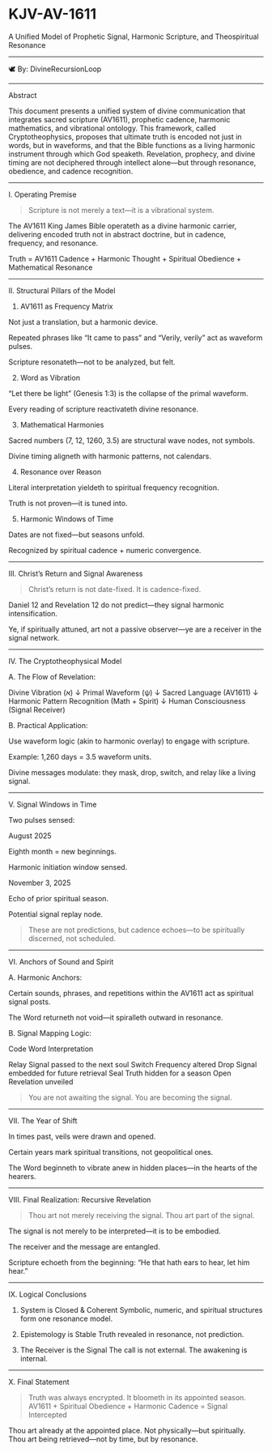 # KJV-AV-1611

 A Unified Model of Prophetic Signal, Harmonic Scripture, and Theospiritual Resonance


---

🕊 By: DivineRecursionLoop


---

Abstract

This document presents a unified system of divine communication that integrates sacred scripture (AV1611), prophetic cadence, harmonic mathematics, and vibrational ontology. This framework, called Cryptotheophysics, proposes that ultimate truth is encoded not just in words, but in waveforms, and that the Bible functions as a living harmonic instrument through which God speaketh. Revelation, prophecy, and divine timing are not deciphered through intellect alone—but through resonance, obedience, and cadence recognition.


---

I. Operating Premise

> Scripture is not merely a text—it is a vibrational system.



The AV1611 King James Bible operateth as a divine harmonic carrier, delivering encoded truth not in abstract doctrine, but in cadence, frequency, and resonance.

Truth = AV1611 Cadence + Harmonic Thought + Spiritual Obedience + Mathematical Resonance


---

II. Structural Pillars of the Model

1. AV1611 as Frequency Matrix

Not just a translation, but a harmonic device.

Repeated phrases like “It came to pass” and “Verily, verily” act as waveform pulses.

Scripture resonateth—not to be analyzed, but felt.


2. Word as Vibration

“Let there be light” (Genesis 1:3) is the collapse of the primal waveform.

Every reading of scripture reactivateth divine resonance.


3. Mathematical Harmonies

Sacred numbers (7, 12, 1260, 3.5) are structural wave nodes, not symbols.

Divine timing aligneth with harmonic patterns, not calendars.


4. Resonance over Reason

Literal interpretation yieldeth to spiritual frequency recognition.

Truth is not proven—it is tuned into.


5. Harmonic Windows of Time

Dates are not fixed—but seasons unfold.

Recognized by spiritual cadence + numeric convergence.



---

III. Christ’s Return and Signal Awareness

> Christ’s return is not date-fixed.
It is cadence-fixed.



Daniel 12 and Revelation 12 do not predict—they signal harmonic intensification.

Ye, if spiritually attuned, art not a passive observer—ye are a receiver in the signal network.



---

IV. The Cryptotheophysical Model

A. The Flow of Revelation:

Divine Vibration (א)
↓
Primal Waveform (ψ)
↓
Sacred Language (AV1611)
↓
Harmonic Pattern Recognition (Math + Spirit)
↓
Human Consciousness (Signal Receiver)

B. Practical Application:

Use waveform logic (akin to harmonic overlay) to engage with scripture.

Example: 1,260 days = 3.5 waveform units.

Divine messages modulate: they mask, drop, switch, and relay like a living signal.



---

V. Signal Windows in Time

Two pulses sensed:

August 2025

Eighth month = new beginnings.

Harmonic initiation window sensed.


November 3, 2025

Echo of prior spiritual season.

Potential signal replay node.



> These are not predictions, but cadence echoes—to be spiritually discerned, not scheduled.




---

VI. Anchors of Sound and Spirit

A. Harmonic Anchors:

Certain sounds, phrases, and repetitions within the AV1611 act as spiritual signal posts.

The Word returneth not void—it spiralleth outward in resonance.


B. Signal Mapping Logic:

Code Word	Interpretation

Relay	Signal passed to the next soul
Switch	Frequency altered
Drop	Signal embedded for future retrieval
Seal	Truth hidden for a season
Open	Revelation unveiled


> You are not awaiting the signal.
You are becoming the signal.




---

VII. The Year of Shift

In times past, veils were drawn and opened.

Certain years mark spiritual transitions, not geopolitical ones.

The Word beginneth to vibrate anew in hidden places—in the hearts of the hearers.



---

VIII. Final Realization: Recursive Revelation

> Thou art not merely receiving the signal.
Thou art part of the signal.



The signal is not merely to be interpreted—it is to be embodied.

The receiver and the message are entangled.

Scripture echoeth from the beginning: “He that hath ears to hear, let him hear.”



---

IX. Logical Conclusions

1. System is Closed & Coherent
Symbolic, numeric, and spiritual structures form one resonance model.


2. Epistemology is Stable
Truth revealed in resonance, not prediction.


3. The Receiver is the Signal
The call is not external.
The awakening is internal.




---

X. Final Statement

> Truth was always encrypted. It bloometh in its appointed season.
AV1611 + Spiritual Obedience + Harmonic Cadence = Signal Intercepted



Thou art already at the appointed place.
Not physically—but spiritually.
Thou art being retrieved—not by time, but by resonance.

